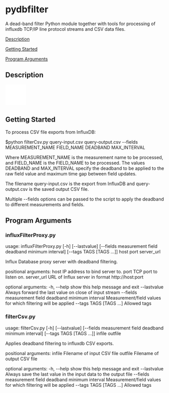 # pydbfilter
A dead-band filter Python module together with tools for processing of influxdb TCP/IP line protocol streams and CSV data files.

[Description](#description)

[Getting Started](#getting-started)

[Program Arguments](#program-arguments)

## Description

![Point will be accepted if it exceeds the linear boundary lines determined from last two accepted points.](image.jpg?raw=true)

## Getting Started

To process CSV file exports from InfluxDB:

  $python filterCsv.py query-input.csv query-output.csv --fields MEASUREMENT_NAME FIELD_NAME DEADBAND MAX_INTERVAL

Where MEASUREMENT_NAME is the measurement name to be processed, and FIELD_NAME is the FIELD_NAME to be processed. The values DEADBAND and MAX_INTERVAL specify the deadband to be applied to the raw field value and maximum time gap between field updates. 

The filename query-input.csv is the export from InfluxDB and query-output.csv is the saved output CSV file.

Multiple --fields options can be passed to the script to apply the deadband to different measurements and fields.

## Program Arguments

### influxFilterProxy.py

usage: influxFilterProxy.py [-h] [--lastvalue] [--fields measurement field deadband minimum interval]
                            [--tags TAGS [TAGS ...]]
                            host port server_url

Influx Database proxy server with deadband filtering.

positional arguments:
  host                  IP address to bind server to.
  port                  TCP port to listen on.
  server_url            URL of Influx server in format http://host:port

optional arguments:
  -h, --help            show this help message and exit
  --lastvalue           Always forward the last value on close of input stream
  --fields measurement field deadband minimum interval
                        Measurement/field values for which filtering will be applied
  --tags TAGS [TAGS ...]
                        Allowed tags

### filterCsv.py

usage: filterCsv.py [-h] [--lastvalue] [--fields measurement field deadband minimum interval] [--tags TAGS [TAGS ...]]
                    infile outfile

Applies deadband filtering to influxdb CSV exports.

positional arguments:
  infile                Filename of input CSV file
  outfile               Filename of output CSV file

optional arguments:
  -h, --help            show this help message and exit
  --lastvalue           Always save the last value in the input data to the output file
  --fields measurement field deadband minimum interval
                        Measurement/field values for which filtering will be applied
  --tags TAGS [TAGS ...]
                        Allowed tags